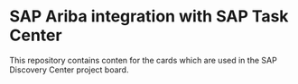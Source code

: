 # SAP Ariba integration with SAP Task Center

This repository contains conten for the cards which are used in the SAP Discovery Center project board.